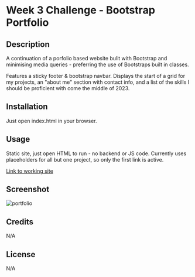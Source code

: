 # Week 3 Challenge - Bootstrap Portfolio

## Description

A continuation of a porfolio based website bulit with Bootstrap and minimising media queries - preferring the use of Bootstraps built in classes.

Features a sticky footer & bootstrap navbar. Displays the start of a grid for my projects, an "about me" section with contact info, and a list of the skills I should be proficient with come the middle of 2023.

## Installation

Just open index.html in your browser.

## Usage

Static site, just open HTML to run - no backend or JS code. Currently uses placeholders for all but one project, so only the first link is active.

[Link to working site](https://github.com/tascott/Bootstrap-Portfolio)


## Screenshot
![portfolio](https://user-images.githubusercontent.com/18272434/207443054-f2bbfc2a-d992-4616-9162-e61aaad8252a.png)

## Credits

N/A


## License

N/A

